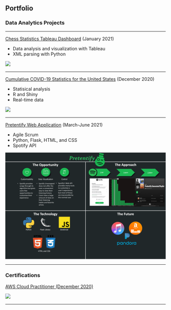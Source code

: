 ## Portfolio

### Data Analytics Projects

---

[Chess Statistics Tableau Dashboard](/ChessStats) (January 2021)

* Data analysis and visualization with Tableau
* XML parsing with Python

<img src="images/top_players_per_country.PNG?raw=true"/>

---
[Cumulative COVID-19 Statistics for the United States](/COVIDMap) (December 2020)

* Statisical analysis
* R and Shiny
* Real-time data

<img src="images/shinyappdemo.PNG?raw=true"/>

---

[Pretentify Web Application](/Pretentify) (March-June 2021)

* Agile Scrum
* Python, Flask, HTML, and CSS
* Spotify API

<img src="images/PretentifyConferencePoster.png?raw=true"/>

---

### Certifications

[AWS Cloud Practitioner (December 2020)](/AWSCloudPractitioner)

<img src="images/cloudpractitioner.PNG?raw=true"/>

---

<!-- 
I'm grateful for Github user evanca for the forked template to complete this page. 
Here's the link to the template: https://github.com/evanca/quick-portfolio 
-->

